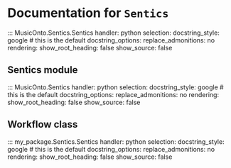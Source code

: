 # Documentation for `Sentics`

::: MusicOnto.Sentics.Sentics
    handler: python
    selection:
      docstring_style: google  # this is the default
      docstring_options:
        replace_admonitions: no 
    rendering:
      show_root_heading: false
      show_source: false

## Sentics module

::: MusicOnto.Sentics
    handler: python
    selection:
      docstring_style: google  # this is the default
      docstring_options:
        replace_admonitions: no
    rendering:
      show_root_heading: false
      show_source: false

## Workflow class

::: my_package.Sentics.Sentics
    handler: python
    selection:
      docstring_style: google  # this is the default
      docstring_options:
        replace_admonitions: no
    rendering:
      show_root_heading: false
      show_source: false 
